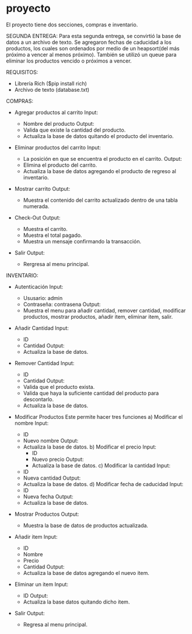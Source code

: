 # proyecto

El proyecto tiene dos secciones, compras e inventario. 

SEGUNDA ENTREGA: 
Para esta segunda entrega, se convirtió la base de datos a un archivo de texto. Se agregaron fechas de caducidad a los productos, los cuales son ordenados por medio de un heapsort(del más próximo a vencer al menos próximo). También se utilizó un queue para eliminar los productos vencido o próximos a vencer. 


REQUISITOS:
- Librería Rich ($pip install rich)
- Archivo de texto (database.txt)

COMPRAS:
- Agregar productos al carrito
  Input: 
  * Nombre del producto
  Output:
  * Valida que existe la cantidad del producto.
  * Actualiza la base de datos quitando el producto del inventario.
   
- Eliminar productos del carrito
  Input:
  * La posición en que se encuentra el producto en el carrito.
  Output: 
  * Elimina el producto del carrito.
  * Actualiza la base de datos agregando el producto de regreso al inventario.

- Mostrar carrito
  Output:
  * Muestra el contenido del carrito actualizado dentro de una tabla numerada.
 
- Check-Out
  Output:
  * Muestra el carrito.
  * Muestra el total pagado.
  * Muestra un mensaje confirmando la transacción.

- Salir
  Output:
  * Rergresa al menu principal.



INVENTARIO: 
  - Autenticación
    Input:
    * Ususario: admin
    * Contraseña: contrasena 
    Output:
    * Muestra el menu para añadir cantidad, remover cantidad, modificar productos, mostrar productos, añadir item, eliminar item, salir.


  - Añadir Cantidad
    Input:
    * ID
    * Cantidad
    Output: 
    * Actualiza la base de datos.
 
  - Remover Cantidad
    Input:
    * ID
    * Cantidad
    Output:
    * Valida que el producto exista.
    * Valida que haya la suficiente cantidad del producto para descontarlo.
    * Actualiza la base de datos. 
     
  - Modificar Productos
    Este permite hacer tres funciones
    a) Modificar el nombre
      Input: 
      * ID
      * Nuevo nombre
      Output:
      * Actualiza la base de datos.
    b) Modificar el precio
       Input: 
        * ID
        * Nuevo precio
        Output:
        * Actualiza la base de datos.
    c) Modificar la cantidad
       Input: 
      * ID
      * Nueva cantidad
      Output:
      * Actualiza la base de datos.
    d) Modificar fecha de caducidad
       Input: 
      * ID
      * Nueva fecha
      Output:
      * Actualiza la base de datos.
    
  - Mostrar Productos
    Output:
    * Muestra la base de datos de productos actualizada.
    
  - Añadir item
    Input:
    * ID
    * Nombre
    * Precio
    * Cantidad
    Output:
    * Actualiza la base de datos agregando el nuevo item.

  - Eliminar un item
    Input: 
    * ID
    Output: 
    * Actualiza la base datos quitando dicho item.

  - Salir
    Output:
    * Regresa al menu principal.

